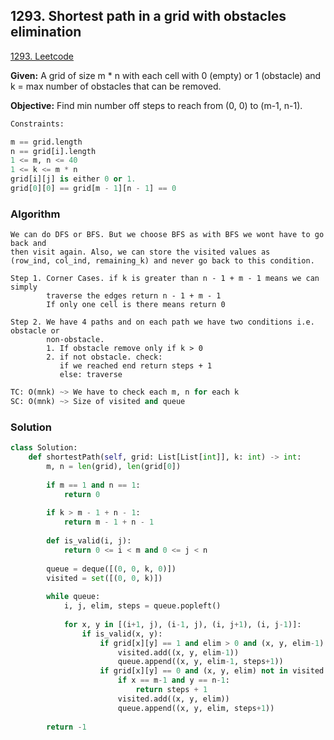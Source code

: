 ## 1293. Shortest path in a grid with obstacles elimination

[1293. Leetcode](https://leetcode.com/problems/shortest-path-in-a-grid-with-obstacles-elimination/)

**Given:**
A grid of size m * n with each cell with 0 (empty) or 1 (obstacle)
and k = max number of obstacles that can be removed.

**Objective:**
Find min number off steps to reach from (0, 0) to (m-1, n-1).

```python
Constraints:

m == grid.length
n == grid[i].length
1 <= m, n <= 40
1 <= k <= m * n
grid[i][j] is either 0 or 1.
grid[0][0] == grid[m - 1][n - 1] == 0
```

### Algorithm

```
We can do DFS or BFS. But we choose BFS as with BFS we wont have to go back and
then visit again. Also, we can store the visited values as 
(row_ind, col_ind, remaining_k) and never go back to this condition.

Step 1. Corner Cases. if k is greater than n - 1 + m - 1 means we can simply 
        traverse the edges return n - 1 + m - 1
        If only one cell is there means return 0

Step 2. We have 4 paths and on each path we have two conditions i.e. obstacle or
        non-obstacle.
        1. If obstacle remove only if k > 0
        2. if not obstacle. check:
           if we reached end return steps + 1
           else: traverse
```
```python
TC: O(mnk) ~> We have to check each m, n for each k
SC: O(mnk) ~> Size of visited and queue
```


### Solution

```python
class Solution:
    def shortestPath(self, grid: List[List[int]], k: int) -> int:
        m, n = len(grid), len(grid[0])
        
        if m == 1 and n == 1:
            return 0
        
        if k > m - 1 + n - 1:
            return m - 1 + n - 1
        
        def is_valid(i, j):
            return 0 <= i < m and 0 <= j < n
        
        queue = deque([(0, 0, k, 0)])
        visited = set([(0, 0, k)])
            
        while queue:
            i, j, elim, steps = queue.popleft()
            
            for x, y in [(i+1, j), (i-1, j), (i, j+1), (i, j-1)]:
                if is_valid(x, y):
                    if grid[x][y] == 1 and elim > 0 and (x, y, elim-1) not in visited:
                        visited.add((x, y, elim-1))
                        queue.append((x, y, elim-1, steps+1))
                    if grid[x][y] == 0 and (x, y, elim) not in visited:
                        if x == m-1 and y == n-1:
                            return steps + 1
                        visited.add((x, y, elim))
                        queue.append((x, y, elim, steps+1))
    
        return -1
```